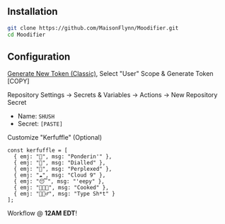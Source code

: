 ## Installation

```bash
git clone https://github.com/MaisonFlynn/Moodifier.git
cd Moodifier
```

## Configuration

[Generate New Token (Classic)](https://github.com/settings/tokens), Select "User" Scope & Generate Token [COPY]

Repository Settings → Secrets & Variables → Actions → New Repository Secret
- Name: `SHUSH`
- Secret: `[PASTE]`

Customize "Kerfuffle" (Optional)
```
const kerfuffle = [
  { emj: "💭", msg: "Ponderin'" },
  { emj: "🎯", msg: "Dialled" },
  { emj: "🧩", msg: "Perplexed" },
  { emj: "☁️", msg: "Cloud 9" },
  { emj: "😴", msg: "'eepy" },
  { emj: "👨🏻‍🍳", msg: "Cooked" },
  { emj: "🧙🏻‍♂️", msg: "Type Sh*t" }
];
```

Workflow @ **12AM EDT**!
